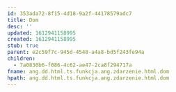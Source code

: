 ```yaml
---
id: 353ada72-8f15-4d18-9a2f-44178579adc7
title: Dom
desc: ''
updated: 1612941158995
created: 1612941158995
stub: true
parent: e2c59f7c-945d-4548-a4a8-bd5f243fe94a
children:
  - 7a0830b6-f086-4c62-ae47-2ca8f294717a
fname: ang.dd.html.ts.funkcja.ang.zdarzenie.html.dom
hpath: ang.dd.html.ts.funkcja.ang.zdarzenie.html.dom
---
```



